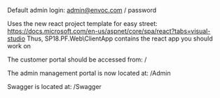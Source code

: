Default admin login:
admin@envoc.com / password

Uses the new react project template for easy street:
https://docs.microsoft.com/en-us/aspnet/core/spa/react?tabs=visual-studio
Thus, SP18.PF.Web\ClientApp contains the react app you should work on

The customer portal should be accessed from:
/

The admin management portal is now located at:
/Admin

Swagger is located at:
/Swagger